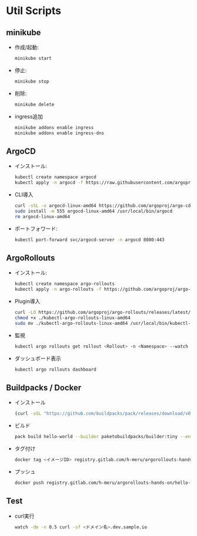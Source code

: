 # Util Scripts

## minikube
* 作成/起動:
  ```sh
  minikube start
  ```
* 停止:
  ```sh
  minikube stop
  ```
* 削除:
  ```sh
  minikube delete
  ```
* ingress追加
  ```sh
  minikube addons enable ingress
  minikube addons enable ingress-dns
  ```

## ArgoCD
* インストール:
  ```sh
  kubectl create namespace argocd
  kubectl apply -n argocd -f https://raw.githubusercontent.com/argoproj/argo-cd/stable/manifests/install.yaml
  ```
* CLI導入
  ```sh
  curl -sSL -o argocd-linux-amd64 https://github.com/argoproj/argo-cd/releases/latest/download/argocd-linux-amd64
  sudo install -m 555 argocd-linux-amd64 /usr/local/bin/argocd
  rm argocd-linux-amd64
  ```
* ポートフォワード:
  ```sh
  kubectl port-forward svc/argocd-server -n argocd 8080:443
  ```

## ArgoRollouts
* インストール:
  ```sh
  kubectl create namespace argo-rollouts
  kubectl apply -n argo-rollouts -f https://github.com/argoproj/argo-rollouts/releases/latest/download/install.yaml
  ```
* Plugin導入
  ```sh
  curl -LO https://github.com/argoproj/argo-rollouts/releases/latest/download/kubectl-argo-rollouts-linux-amd64
  chmod +x ./kubectl-argo-rollouts-linux-amd64
  sudo mv ./kubectl-argo-rollouts-linux-amd64 /usr/local/bin/kubectl-argo-rollouts
  ```
* 監視
  ```sh
  kubectl argo rollouts get rollout <Rollout> -n <Namespace> --watch
  ```
* ダッシュボード表示
  ```sh
  kubectl argo rollouts dashboard
  ```

## Buildpacks / Docker
* インストール
  ```sh
  (curl -sSL "https://github.com/buildpacks/pack/releases/download/v0.28.0/pack-v0.28.0-linux.tgz" | sudo tar -C /usr/local/bin/ --no-same-owner -xzv pack)
  ```
* ビルド
  ```sh
  pack build hello-world --builder paketobuildpacks/builder:tiny --env BP_GO_TARGETS="./apps/hello-world" --env BP_GO_BUILD_LDFLAGS="-X main.version=<タグ名>"
  ```
* タグ付け
  ```sh
  docker tag <イメージID> registry.gitlab.com/h-meru/argorollouts-hands-on/hello-world:<タグ名>
  ```
* プッシュ
  ```sh
  docker push registry.gitlab.com/h-meru/argorollouts-hands-on/hello-world:<タグ名>
  ```

## Test
* curl実行
  ```sh
  watch -de -n 0.5 curl -sf <ドメイン名>.dev.sample.io
  ```
